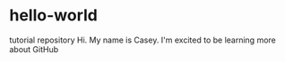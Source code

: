 # hello-world
tutorial repository
Hi. My name is Casey. I'm excited to be learning more about GitHub
